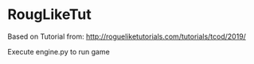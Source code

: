 # RougLikeTut

Based on Tutorial from: http://rogueliketutorials.com/tutorials/tcod/2019/

Execute engine.py to run game
